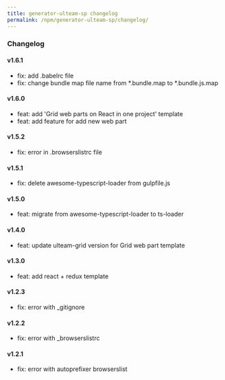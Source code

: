 ```yaml
---
title: generator-ulteam-sp changelog
permalink: /npm/generator-ulteam-sp/changelog/
---
```


### Changelog

#### v1.6.1
- fix: add .babelrc file
- fix: change bundle map file name from *.bundle.map to *.bundle.js.map

#### v1.6.0
- feat: add 'Grid web parts on React in one project' template
- feat: add feature for add new web part

#### v1.5.2
- fix: error in .browserslistrc file

#### v1.5.1
- fix: delete awesome-typescript-loader from gulpfile.js

#### v1.5.0
- feat: migrate from awesome-typescript-loader to ts-loader

#### v1.4.0
- feat: update ulteam-grid version for Grid web part template

#### v1.3.0
- feat: add react + redux template

#### v1.2.3
- fix: error with _gitignore

#### v1.2.2
- fix: error with _browserslistrc 

#### v1.2.1
- fix: error with autoprefixer browserslist